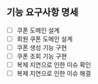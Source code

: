 ## 기능 요구사항 명세

- [ ] 쿠폰 도메인 설계
- [ ] 회원 쿠폰 도메인 설계
- [ ] 쿠폰 생성 기능 구현
- [ ] 쿠폰 조회 기능 구현
- [ ] 복제 지연으로 인한 이슈 확인
- [ ] 복제 지연으로 인한 이슈 해결
